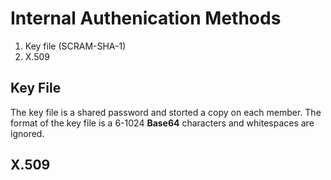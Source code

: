 # Internal Authenication Methods

1. Key file (SCRAM-SHA-1)
2. X.509

## Key File

The key file is a shared password and storted a copy on each member. The format of the key file is a 6-1024 <strong>Base64</strong> characters and whitespaces are ignored.

## X.509
